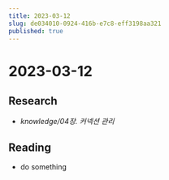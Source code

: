 ```yaml
---
title: 2023-03-12
slug: de034010-0924-416b-e7c8-eff3198aa321
published: true
---
```


# 2023-03-12

## Research

* *knowledge/04장. 커넥션 관리*

## Reading

* do something
